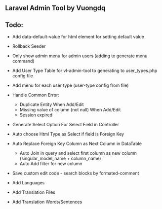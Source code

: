 ## Laravel Admin Tool by Vuongdq

## Todo:
- Add data-default-value for html element for setting default value
- Rollback Seeder

- Only show admin menu for admin users (adding to generate menu command)
- Add User Type Table for vl-admin-tool to generating to user_types.php config file
- Add menu for each user type (user-type config from file)

- Handle Common Error:
    + Duplicate Entity When Add/Edit
    + Missing value of column (not null) When Add/Edit
    + Session expired
    

- Generate Select Option For Select Field in Controller
- Auto choose Html Type as Select if field is Foreign Key
- Auto Replace Foreign Key Column as Next Column in DataTable
    + Auto Join in query and select first column as new column (singular_model_name + column_name)
    + Auto Add filter for new column
    
- Save custom edit code - search blocks by formated-comment    

- Add Languages
- Add Translation Files
- Add Translation Words/Sentences
